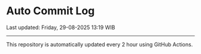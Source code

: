 # Auto Commit Log

Last updated: Friday, 29-08-2025 13:19 WIB

---

This repository is automatically updated every 2 hour using GitHub Actions.
